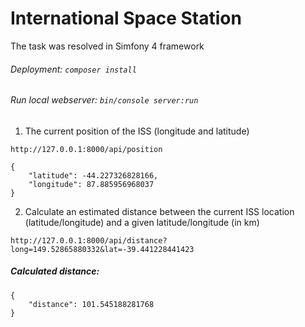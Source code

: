 # International Space Station

The task was resolved in Simfony 4 framework

###### Deployment: `composer install`

###### Run local webserver: `bin/console server:run` 
 
1. The current position of the ISS (longitude and latitude)
```
http://127.0.0.1:8000/api/position
```

```
{
    "latitude": -44.227326828166,
    "longitude": 87.885956968037
}
```


2. Calculate an estimated distance between the current ISS location (latitude/longitude) and a given latitude/longitude (in km)
```
http://127.0.0.1:8000/api/distance?long=149.52865880332&lat=-39.441228441423
```
##### Calculated distance:
```
{
    "distance": 101.545188281768
}
```
